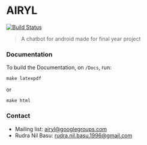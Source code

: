 # AIRYL

[![Build Status](https://travis-ci.org/PhoenixRRDS/AIRYL.svg?branch=master)](https://travis-ci.org/PhoenixRRDS/AIRYL)

> A chatbot for android made for final year project

### Documentation

To build the Documentation, on `/Docs`, run: 

```
make latexpdf
```

or

```
make html
```

### Contact

* Mailing list: airyl@googlegroups.com
* Rudra Nil Basu: rudra.nil.basu.1996@gmail.com
